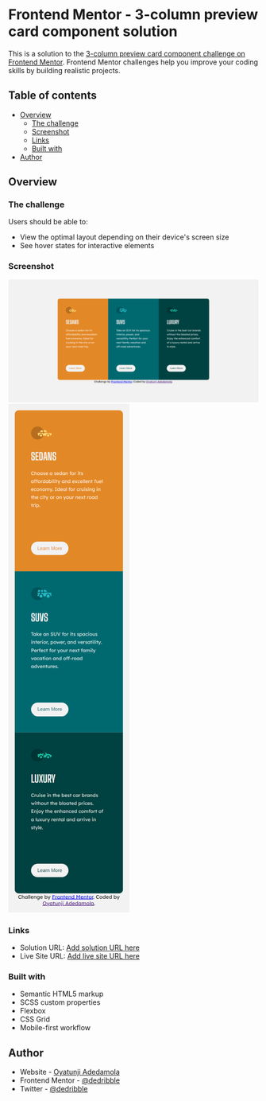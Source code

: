 # Frontend Mentor - 3-column preview card component solution

This is a solution to the [3-column preview card component challenge on Frontend Mentor](https://www.frontendmentor.io/challenges/3column-preview-card-component-pH92eAR2-). Frontend Mentor challenges help you improve your coding skills by building realistic projects. 

## Table of contents

- [Overview](#overview)
  - [The challenge](#the-challenge)
  - [Screenshot](#screenshot)
  - [Links](#links)
  - [Built with](#built-with)
- [Author](#author)


## Overview

### The challenge

Users should be able to:

- View the optimal layout depending on their device's screen size
- See hover states for interactive elements


### Screenshot

![Web View](./images/Web.png)
![Web View](./images/Mobile.png)


### Links

- Solution URL: [Add solution URL here](https://www.frontendmentor.io/solutions/a-card-page-using-html5-and-scss-MkDtGTIoi)
- Live Site URL: [Add live site URL here](https://dedribble.github.io/3-column-preview-card-component-solution/)

### Built with

- Semantic HTML5 markup
- SCSS custom properties
- Flexbox
- CSS Grid
- Mobile-first workflow

## Author

- Website - [Oyatunji Adedamola](https://github.com/dedribble)
- Frontend Mentor - [@dedribble](https://www.frontendmentor.io/profile/dedribble)
- Twitter - [@dedribble](https://www.twitter.com/dedribble)



